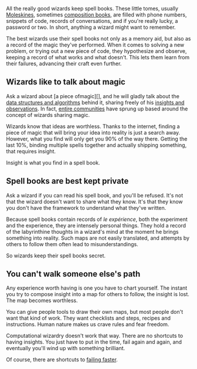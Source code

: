<!--
title: Never ask a wizard if you can read his spell book
date: 25 October 2010
-->

All the really good wizards keep spell books. These little tomes, usually
[Moleskines][], sometimes [composition books][], are filled with phone numbers,
snippets of code, records of conversations, and if you're really lucky, a
password or two. In short, anything a wizard might want to remember.

The best wizards use their spell books not only as a memory aid, but also as a
record of the magic they've performed. When it comes to solving a new problem,
or trying out a new piece of code, they hypothesize and observe, keeping a
record of what works and what doesn't. This lets them learn from their failures,
advancing their craft even further.

## Wizards like to talk about magic ##

Ask a wizard about [a piece ofmagic][], and he will gladly talk about the
[data structures and algorithms][] behind it, sharing freely of his
[insights and observations][]. In fact, [entire communities][] have sprung up
based around the concept of wizards sharing magic.

Wizards know that ideas are worthless. Thanks to the internet, finding a piece
of magic that will bring your idea into reality is just a search away. However,
what you find will only get you 90% of the way there.  Getting the last 10%,
binding multiple spells together and actually shipping something, that requires
insight.

Insight is what you find in a spell book.

## Spell books are best kept private ##

Ask a wizard if you can read his spell book, and you'll be refused. It's not
that the wizard doesn't want to share what they know. It's that they know you
don't have the framework to understand what they've written.

Because spell books contain records of *le exp&eacute;rience*, both the
experiment and the experience, they are intensely personal things. They hold a
record of the labyrinthine thoughts in a wizard's mind at the moment he brings
something into reality. Such maps are not easily translated, and attempts by
others to follow them often lead to misunderstandings.

So wizards keep their spell books secret.

## You can't walk someone else's path ##

Any experience worth having is one you have to chart yourself. The instant you
try to compose insight into a map for others to follow, the insight is lost. The
map becomes worthless.

You can give people tools to draw their own maps, but most people don't want
that kind of work. They want checklists and steps, recipes and instructions.
Human nature makes us crave rules and fear freedom.

Computational wizardry doesn't work that way. There are no shortcuts to having
insights. You just have to put in the time, fail again and again, and eventually
you'll wind up with something brilliant.

Of course, there are shortcuts to [failing faster][].

[Moleskines]: http://moleskine.com/ "Moleskine - Legendary notebooks"
[composition books]: http://en.wikipedia.org/wiki/Composition_book "Wikipedia: Composition book"
[a piece of magic]: http://prolix-app.com/ "Prolix is a tweetable word search game for your iPhone"
[data structures and algorithms]: /2010/09/small-code '"Bytes matter on the mobile web" by Frank Mitchell'
[insights and observations]: /2010/10/javascript-prototypes" '"I bring you prototypes and deeper understanding" by Frank Mitchell'
[entire communities]: http://github.com/ "GitHub: Secure source code hosting and collaborative development"
[failing faster]: http://shivanata.com/ "Shiva Nata - Hot buttered epiphanies and unlikely insights"
